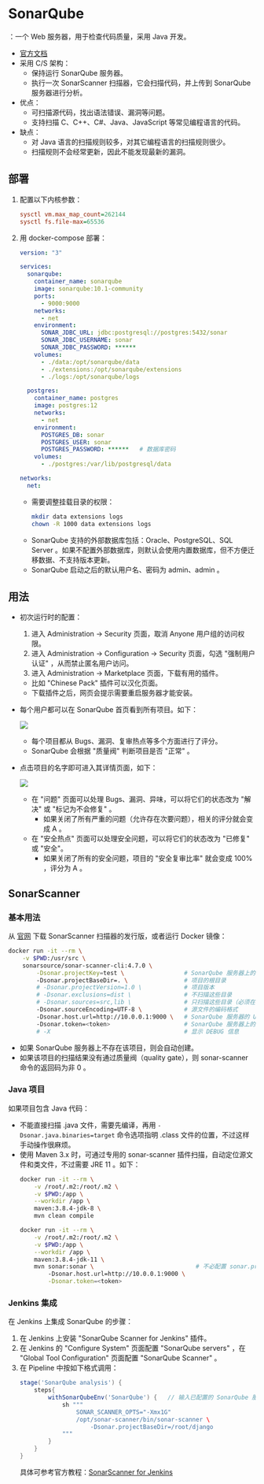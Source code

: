 # SonarQube

：一个 Web 服务器，用于检查代码质量，采用 Java 开发。
- [官方文档](https://docs.sonarqube.org/latest/)
- 采用 C/S 架构：
  - 保持运行 SonarQube 服务器。
  - 执行一次 SonarScanner 扫描器，它会扫描代码，并上传到 SonarQube 服务器进行分析。
- 优点：
  - 可扫描源代码，找出语法错误、漏洞等问题。
  - 支持扫描 C、C++、C#、Java、JavaScript 等常见编程语言的代码。
- 缺点：
  - 对 Java 语言的扫描规则较多，对其它编程语言的扫描规则很少。
  - 扫描规则不会经常更新，因此不能发现最新的漏洞。

## 部署

1. 配置以下内核参数：
    ```ini
    sysctl vm.max_map_count=262144
    sysctl fs.file-max=65536
    ```

2. 用 docker-compose 部署：
    ```yml
    version: "3"

    services:
      sonarqube:
        container_name: sonarqube
        image: sonarqube:10.1-community
        ports:
          - 9000:9000
        networks:
          - net
        environment:
          SONAR_JDBC_URL: jdbc:postgresql://postgres:5432/sonar
          SONAR_JDBC_USERNAME: sonar
          SONAR_JDBC_PASSWORD: ******
        volumes:
          - ./data:/opt/sonarqube/data
          - ./extensions:/opt/sonarqube/extensions
          - ./logs:/opt/sonarqube/logs

      postgres:
        container_name: postgres
        image: postgres:12
        networks:
          - net
        environment:
          POSTGRES_DB: sonar
          POSTGRES_USER: sonar
          POSTGRES_PASSWORD: ******   # 数据库密码
        volumes:
          - ./postgres:/var/lib/postgresql/data

    networks:
      net:
    ```
    - 需要调整挂载目录的权限：
      ```sh
      mkdir data extensions logs
      chown -R 1000 data extensions logs
      ```
    - SonarQube 支持的外部数据库包括：Oracle、PostgreSQL、SQL Server 。如果不配置外部数据库，则默认会使用内置数据库，但不方便迁移数据、不支持版本更新。
    - SonarQube 启动之后的默认用户名、密码为 admin、admin 。

## 用法

- 初次运行时的配置：
  1. 进入 Administration -> Security 页面，取消 Anyone 用户组的访问权限。
  2. 进入 Administration -> Configuration -> Security 页面，勾选 "强制用户认证" ，从而禁止匿名用户访问。
  3. 进入 Administration -> Marketplace 页面，下载有用的插件。
    - 比如 "Chinese Pack" 插件可以汉化页面。
    - 下载插件之后，网页会提示需要重启服务器才能安装。

- 每个用户都可以在 SonarQube 首页看到所有项目。如下：

  ![](./sonarqube_1.png)

  - 每个项目都从 Bugs、漏洞、复审热点等多个方面进行了评分。
  - SonarQube 会根据 "质量阀" 判断项目是否 "正常" 。

- 点击项目的名字即可进入其详情页面，如下：

  ![](./sonarqube_2.png)

  - 在 "问题" 页面可以处理 Bugs、漏洞、异味，可以将它们的状态改为 "解决" 或 "标记为不会修复" 。
    - 如果关闭了所有严重的问题（允许存在次要问题），相关的评分就会变成 A 。
  - 在 "安全热点" 页面可以处理安全问题，可以将它们的状态改为 "已修复" 或 "安全"。
    - 如果关闭了所有的安全问题，项目的 "安全复审比率" 就会变成 100% ，评分为 A 。

## SonarScanner

### 基本用法

从 [官网](https://docs.sonarqube.org/latest/analysis/scan/sonarscanner/) 下载 SonarScanner 扫描器的发行版，或者运行 Docker 镜像：
```sh
docker run -it --rm \
    -v $PWD:/usr/src \
    sonarsource/sonar-scanner-cli:4.7.0 \
        -Dsonar.projectKey=test \                 # SonarQube 服务器上的项目名
        -Dsonar.projectBaseDir=. \                # 项目的根目录
        # -Dsonar.projectVersion=1.0 \            # 项目版本
        # -Dsonar.exclusions=dist \               # 不扫描这些目录
        # -Dsonar.sources=src,lib \               # 只扫描这些目录（必须在 projectBaseDir 之下）
        -Dsonar.sourceEncoding=UTF-8 \            # 源文件的编码格式
        -Dsonar.host.url=http://10.0.0.1:9000 \   # SonarQube 服务器的 URL
        -Dsonar.token=<token>                     # SonarQube 服务器上的用户密钥
        # -X                                      # 显示 DEBUG 信息
```
- 如果 SonarQube 服务器上不存在该项目，则会自动创建。
- 如果该项目的扫描结果没有通过质量阀（quality gate），则 sonar-scanner 命令的返回码为非 0 。

### Java 项目

如果项目包含 Java 代码：
- 不能直接扫描 .java 文件，需要先编译，再用 `-Dsonar.java.binaries=target` 命令选项指明 .class 文件的位置，不过这样手动操作很麻烦。
- 使用 Maven 3.x 时，可通过专用的 sonar-scanner 插件扫描，自动定位源文件和类文件，不过需要 JRE 11 。如下：
  ```sh
  docker run -it --rm \
      -v /root/.m2:/root/.m2 \
      -v $PWD:/app \
      --workdir /app \
      maven:3.8.4-jdk-8 \
      mvn clean compile

  docker run -it --rm \
      -v /root/.m2:/root/.m2 \
      -v $PWD:/app \
      --workdir /app \
      maven:3.8.4-jdk-11 \
      mvn sonar:sonar \                             # 不必配置 sonar.projectKey ，因为它会根据 pom.xml 自动配置
          -Dsonar.host.url=http://10.0.0.1:9000 \
          -Dsonar.token=<token>
  ```

### Jenkins 集成

在 Jenkins 上集成 SonarQube 的步骤：
1. 在 Jenkins 上安装 "SonarQube Scanner for Jenkins" 插件。
2. 在 Jenkins 的 "Configure System" 页面配置 "SonarQube servers" ，在 "Global Tool Configuration" 页面配置 "SonarQube Scanner" 。
3. 在 Pipeline 中按如下格式调用：
    ```groovy
    stage('SonarQube analysis') {
        steps{
            withSonarQubeEnv('SonarQube') {   // 输入已配置的 SonarQube 服务器的名称
                sh """
                    SONAR_SCANNER_OPTS="-Xmx1G"
                    /opt/sonar-scanner/bin/sonar-scanner \
                        -Dsonar.projectBaseDir=/root/django
                """
            }
        }
    }
    ```
    具体可参考官方教程：[SonarScanner for Jenkins](https://docs.sonarqube.org/latest/analysis/scan/sonarscanner-for-jenkins/)
